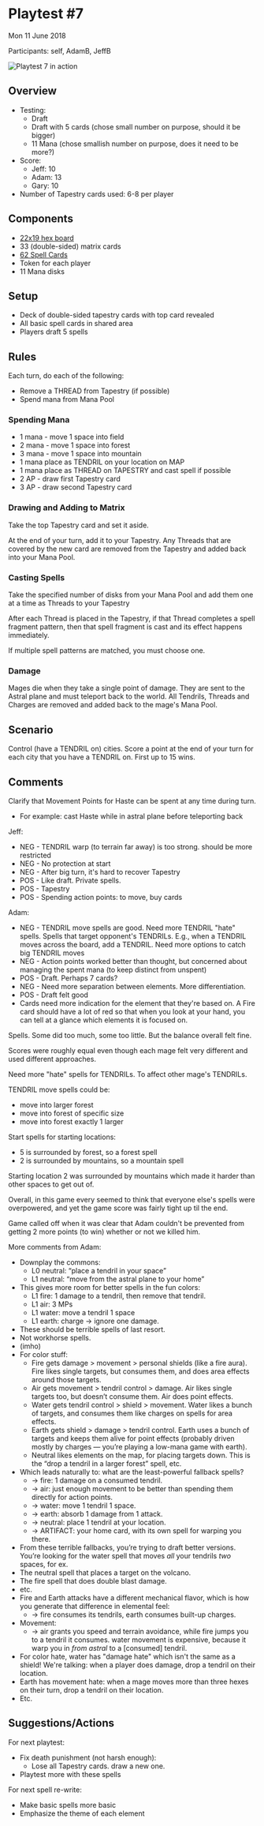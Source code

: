 # Playtest #7

Mon 11 June 2018

Participants: self, AdamB, JeffB

![Playtest 7 in action](../img/playtest_7/IMG_0433.jpg)

## Overview

* Testing:
   * Draft
   * Draft with 5 cards (chose small number on purpose, should it be bigger)
   * 11 Mana (chose smallish number on purpose, does it need to be more?)
* Score:
   * Jeff: 10
   * Adam: 13
   * Gary: 10
* Number of Tapestry cards used: 6-8 per player

## Components

* [22x19 hex board](../img/playtest_5_map.jpg)
* 33 (double-sided) matrix cards
* [62 Spell Cards](https://github.com/garykac/woven/blob/f2743b683b00ca5a000598de3b97b540213e08ed/components/spell_card_data.py)
* Token for each player
* 11 Mana disks

## Setup

* Deck of double-sided tapestry cards with top card revealed
* All basic spell cards in shared area
* Players draft 5 spells

## Rules

Each turn, do each of the following:

* Remove a THREAD from Tapestry (if possible)
* Spend mana from Mana Pool

### Spending Mana

* 1 mana - move 1 space into field
* 2 mana - move 1 space into forest
* 3 mana - move 1 space into mountain
* 1 mana place as TENDRIL on your location on MAP
* 1 mana place as THREAD on TAPESTRY and cast spell if possible
* 2 AP - draw first Tapestry card
* 3 AP - draw second Tapestry card

### Drawing and Adding to Matrix

Take the top Tapestry card and set it aside.

At the end of your turn, add it to your Tapestry.
Any Threads that are covered by the new card
are removed from the Tapestry and added back into
your Mana Pool.

### Casting Spells

Take the specified number of disks from your Mana Pool and add them one at a time as Threads to your Tapestry

After each Thread is placed in the Tapestry, if that Thread completes a
spell fragment pattern, then that spell fragment
is cast and its effect happens immediately.

If multiple spell patterns are matched, you must choose one.

### Damage

Mages die when they take a single point of damage. They are sent to the Astral plane and must teleport back to the world. All Tendrils, Threads and Charges are removed and added back to the mage's Mana Pool.

## Scenario

Control (have a TENDRIL on) cities. Score a point at the end of your turn for each city that you have a TENDRIL on. First up to 15 wins.

## Comments

Clarify that Movement Points for Haste can be spent at any time during turn.

* For example: cast Haste while in astral plane before teleporting back

Jeff:

* NEG - TENDRIL warp (to terrain far away) is too strong. should be more restricted
* NEG - No protection at start
* NEG - After big turn, it's hard to recover Tapestry
* POS - Like draft. Private spells.
* POS - Tapestry
* POS - Spending action points: to move, buy cards

Adam:

* NEG - TENDRIL move spells are good. Need more TENDRIL "hate" spells. Spells that target opponent's TENDRILs. E.g., when a TENDRIL moves across the board, add a TENDRIL. Need more options to catch big TENDRIL moves
* NEG - Action points worked better than thought, but concerned about managing the spent mana (to keep distinct from unspent)
* POS - Draft. Perhaps 7 cards?
* NEG - Need more separation between elements. More differentiation.
* POS - Draft felt good
* Cards need more indication for the element that they're based on. A Fire card should have a lot of red so that when you look at your hand, you can tell at a glance which elements it is focused on.

Spells. Some did too much, some too little. But the balance overall felt fine.

Scores were roughly equal even though each mage felt very different and used different approaches.

Need more "hate" spells for TENDRILs. To affect other mage's TENDRILs.

TENDRIL move spells could be:

* move into larger forest
* move into forest of specific size
* move into forest exactly 1 larger

Start spells for starting locations:

* 5 is surrounded by forest, so a forest spell
* 2 is surrounded by mountains, so a mountain spell

Starting location 2 was surrounded by mountains which made it harder than other spaces to get out of.

Overall, in this game every seemed to think that everyone else's spells were overpowered, and yet the game score was fairly tight up til the end.

Game called off when it was clear that Adam couldn't be prevented from getting 2 more points (to win) whether or not we killed him.

More comments from Adam: 

* Downplay the commons:
	* L0 neutral: “place a tendril in your space”
	* L1 neutral: “move from the astral plane to your home”
* This gives more room for better spells in the fun colors:
	* L1 fire: 1 damage to a tendril, then remove that tendril.
	* L1 air: 3 MPs
	* L1 water: move a tendril 1 space
	* L1 earth: charge -> ignore one damage.
* These should be terrible spells of last resort.
* Not workhorse spells.
* (imho)
* For color stuff:
	* Fire gets damage > movement > personal shields (like a fire aura). Fire likes single targets, but consumes them, and does area effects around those targets.
	* Air gets movement > tendril control > damage. Air likes single targets too, but doesn’t consume them. Air does point effects.
	* Water gets tendril control > shield > movement. Water likes a bunch of targets, and consumes them like charges on spells for area effects.
	*  Earth gets shield > damage > tendril control. Earth uses a bunch of targets and keeps them alive for point effects (probably driven mostly by charges — you’re playing a low-mana game with earth).
	* Neutral likes elements on the map, for placing targets down. This is the “drop a tendril in a larger forest” spell, etc.
* Which leads naturally to: what are the least-powerful fallback spells?
	* -> fire: 1 damage on a consumed tendril.
	* -> air: just enough movement to be better than spending them directly for action points.
	* -> water: move 1 tendril 1 space.
	* -> earth: absorb 1 damage from 1 attack.
	* -> neutral: place 1 tendril at your location.
	* -> ARTIFACT: your home card, with its own spell for warping you there.
* From these terrible fallbacks, you’re trying to draft better versions. You’re looking for the water spell that moves _all_ your tendrils _two_ spaces, for ex.
* The neutral spell that places a target on the volcano.
* The fire spell that does double blast damage.
* etc.
* Fire and Earth attacks have a different mechanical flavor, which is how you generate that difference in elemental feel:
	* -> fire consumes its tendrils, earth consumes built-up charges.
* Movement:
	* -> air grants you speed and terrain avoidance, while fire jumps you to a tendril it consumes. water movement  is expensive, because it warp you in _from astral_ to a [consumed] tendril.
* For color hate, water has "damage hate" which isn't the same as a shield! We're talking: when a player does damage, drop a tendril on their location.
* Earth has movement hate: when a mage moves more than three hexes on their turn, drop a tendril on their location.
* Etc.

## Suggestions/Actions

For next playtest:

* Fix death punishment (not harsh enough):
	* Lose all Tapestry cards. draw a new one.
* Playtest more with these spells

For next spell re-write:

* Make basic spells more basic
* Emphasize the theme of each element
